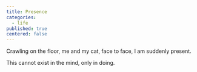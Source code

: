 ```yaml
---
title: Presence
categories:
  - life
published: true
centered: false
---
```

Crawling on the floor,
me and my cat,
face to face,
I am suddenly present.

This cannot exist 
in the mind,
only in doing.
